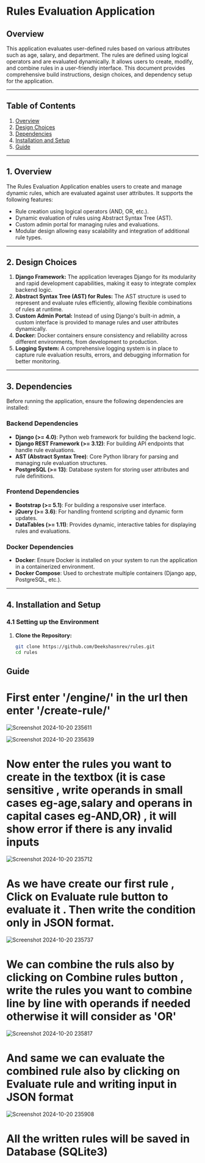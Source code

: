 # **Rules Evaluation Application**

## Overview

This application evaluates user-defined rules based on various attributes such as age, salary, and department. The rules are defined using logical operators and are evaluated dynamically. It allows users to create, modify, and combine rules in a user-friendly interface. This document provides comprehensive build instructions, design choices, and dependency setup for the application.

---

## **Table of Contents**

1. [Overview](#overview)
2. [Design Choices](#design-choices)
3. [Dependencies](#dependencies)
4. [Installation and Setup](#installation-and-setup)
5. [Guide](#Guide)
---

## **1. Overview**

The Rules Evaluation Application enables users to create and manage dynamic rules, which are evaluated against user attributes. It supports the following features:
- Rule creation using logical operators (AND, OR, etc.).
- Dynamic evaluation of rules using Abstract Syntax Tree (AST).
- Custom admin portal for managing rules and evaluations.
- Modular design allowing easy scalability and integration of additional rule types.

---

## **2. Design Choices**

1. **Django Framework:** The application leverages Django for its modularity and rapid development capabilities, making it easy to integrate complex backend logic.
2. **Abstract Syntax Tree (AST) for Rules:** The AST structure is used to represent and evaluate rules efficiently, allowing flexible combinations of rules at runtime.
3. **Custom Admin Portal:** Instead of using Django's built-in admin, a custom interface is provided to manage rules and user attributes dynamically.
4. **Docker:** Docker containers ensure consistency and reliability across different environments, from development to production.
5. **Logging System:** A comprehensive logging system is in place to capture rule evaluation results, errors, and debugging information for better monitoring.

---

## **3. Dependencies**

Before running the application, ensure the following dependencies are installed:

### **Backend Dependencies**

- **Django (>= 4.0)**: Python web framework for building the backend logic.
- **Django REST Framework (>= 3.12)**: For building API endpoints that handle rule evaluations.
- **AST (Abstract Syntax Tree)**: Core Python library for parsing and managing rule evaluation structures.
- **PostgreSQL (>= 13)**: Database system for storing user attributes and rule definitions.

### **Frontend Dependencies**

- **Bootstrap (>= 5.1)**: For building a responsive user interface.
- **jQuery (>= 3.6)**: For handling frontend scripting and dynamic form updates.
- **DataTables (>= 1.11)**: Provides dynamic, interactive tables for displaying rules and evaluations.

### **Docker Dependencies**

- **Docker**: Ensure Docker is installed on your system to run the application in a containerized environment.
- **Docker Compose**: Used to orchestrate multiple containers (Django app, PostgreSQL, etc.).

---

## **4. Installation and Setup**

### **4.1 Setting up the Environment**

1. **Clone the Repository:**
   ```bash
   git clone https://github.com/Deekshasnrev/rules.git
   cd rules

## Guide

# First enter '/engine/' in the url then enter '/create-rule/'

![Screenshot 2024-10-20 235611](https://github.com/user-attachments/assets/06f632cd-bb19-4720-842f-e2fb101d008c)


![Screenshot 2024-10-20 235639](https://github.com/user-attachments/assets/b838f085-b962-4249-b73d-782577c55997)


# Now enter the rules you want to create in the textbox (it is case sensitive , write operands in small cases eg-age,salary and operans in capital cases eg-AND,OR) , it will show error if there is any invalid inputs

![Screenshot 2024-10-20 235712](https://github.com/user-attachments/assets/04ed4853-712a-41a5-bb6e-8840a3267cb3)

# As we have create our first rule , Click on Evaluate rule button to evaluate it . Then write the condition only in JSON format.

![Screenshot 2024-10-20 235737](https://github.com/user-attachments/assets/8940552c-d049-435c-9a95-128bd98d8757)

# We can combine the ruls also by clicking on Combine rules button , write the rules you want to combine line by line with operands if needed otherwise it will consider as 'OR'

![Screenshot 2024-10-20 235817](https://github.com/user-attachments/assets/0dc54fc0-a3ff-4c11-b9ee-4eb8a21de363)

# And same we can evaluate the combined rule also by clicking on Evaluate rule and writing input in JSON format 

![Screenshot 2024-10-20 235908](https://github.com/user-attachments/assets/e120e57f-a85f-495d-a439-755d68f1a8aa)


# All the written rules will be saved in Database (SQLite3)


